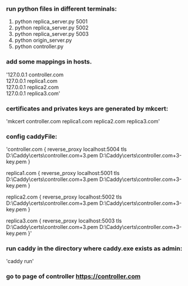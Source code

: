 ### run python files in different terminals:
1. python replica_server.py 5001  
2. python replica_server.py 5002  
3. python replica_server.py 5003  
4. python origin_server.py   
5. python controller.py  

### add some mappings in hosts.
'127.0.0.1 controller.com  
127.0.0.1 replica1.com  
127.0.0.1 replica2.com  
127.0.0.1 replica3.com'

### certificates and privates keys are generated by mkcert:
'mkcert controller.com replica1.com replica2.com replica3.com'  

### config caddyFile:
'controller.com {
    reverse_proxy localhost:5004
    tls D:\Caddy\certs\controller.com+3.pem D:\Caddy\certs\controller.com+3-key.pem
}

replica1.com {
    reverse_proxy localhost:5001
    tls D:\Caddy\certs\controller.com+3.pem D:\Caddy\certs\controller.com+3-key.pem
}

replica2.com {
    reverse_proxy localhost:5002
    tls D:\Caddy\certs\controller.com+3.pem D:\Caddy\certs\controller.com+3-key.pem
}

replica3.com {
    reverse_proxy localhost:5003
    tls D:\Caddy\certs\controller.com+3.pem D:\Caddy\certs\controller.com+3-key.pem
}'

### run caddy in the directory where caddy.exe exists as admin:
'caddy run'

### go to page of controller https://controller.com
